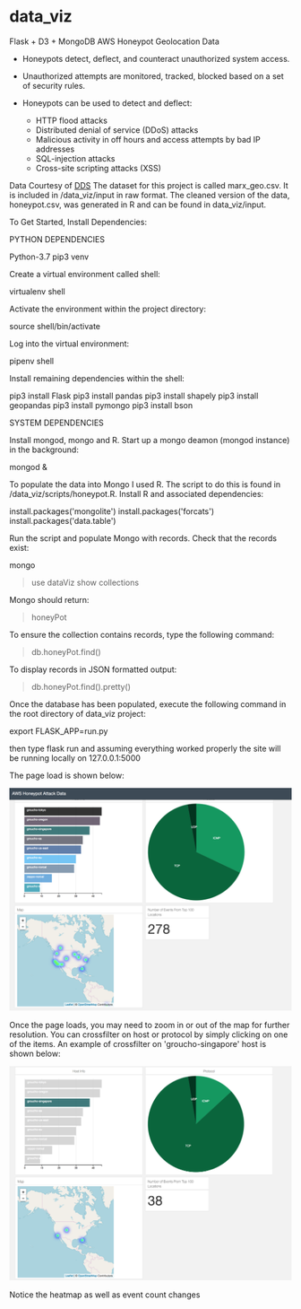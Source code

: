 # data_viz
Flask + D3 + MongoDB AWS Honeypot Geolocation Data 

* Honeypots detect, deflect, and counteract unauthorized system access. 

* Unauthorized attempts are monitored, tracked, blocked based on a set of security rules. 

* Honeypots can be used to detect and deflect:

  - HTTP flood attacks
  - Distributed denial of service (DDoS) attacks
  - Malicious activity in off hours and access attempts by bad IP addresses
  - SQL-injection attacks 
  - Cross-site scripting attacks (XSS) 

Data Courtesy of <a href="http://datadrivensecurity.info/blog/pages/dds-dataset-collection.html">DDS</a>
The dataset for this project is called marx_geo.csv. It is included in /data_viz/input in raw format. 
The cleaned version of the data, honeypot.csv, was generated in R and can be found in data_viz/input. 

To Get Started, Install Dependencies:

PYTHON DEPENDENCIES

Python-3.7
pip3
venv

Create a virtual environment called shell:

virtualenv shell

Activate the environment within the project directory:

source shell/bin/activate

Log into the virtual environment:

pipenv shell

Install remaining dependencies within the shell:

pip3 install Flask
pip3 install pandas
pip3 install shapely
pip3 install geopandas
pip3 install pymongo
pip3 install bson  

SYSTEM DEPENDENCIES

Install mongod, mongo and R. Start up a mongo deamon (mongod instance) in the background:

mongod &

To populate the data into Mongo I used R. The script to do this is found in /data_viz/scripts/honeypot.R.
Install R and associated dependencies:

install.packages('mongolite')
install.packages('forcats')
install.packages('data.table')

Run the script and populate Mongo with records. Check that the records exist:

mongo

> use dataViz
> show collections

Mongo should return:

> honeyPot

To ensure the collection contains records, type the following command:

> db.honeyPot.find()

To display records in JSON formatted output:

> db.honeyPot.find().pretty()

Once the database has been populated, execute the following command in the root directory of data_viz project:

export FLASK_APP=run.py

then type flask run and assuming everything worked properly the site will be running locally on 127.0.0.1:5000

The page load is shown below:

<img src="https://github.com/acstott/data_viz/blob/master/images/screen.png?raw=true"></img>

Once the page loads, you may need to zoom in or out of the map for further resolution. 
You can crossfilter on host or protocol by simply clicking on one of the items.
An example of crossfilter on 'groucho-singapore' host is shown below:

<img src="https://github.com/acstott/data_viz/blob/master/images/sing_cf.png?raw=true"></img>

Notice the heatmap as well as event count changes 

